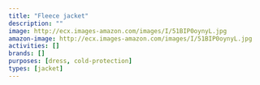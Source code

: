 ```yaml
---
title: "Fleece jacket"
description: ""
image: http://ecx.images-amazon.com/images/I/51BIP0oynyL.jpg
amazon-image: http://ecx.images-amazon.com/images/I/51BIP0oynyL.jpg
activities: []
brands: []
purposes: [dress, cold-protection]
types: [jacket]
---
```

